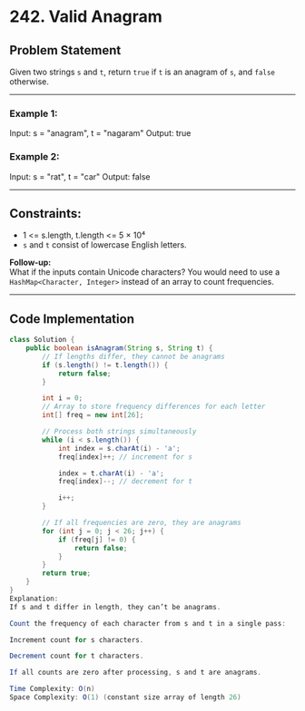 # 242. Valid Anagram

## Problem Statement

Given two strings `s` and `t`, return `true` if `t` is an anagram of `s`, and `false` otherwise.

---

### Example 1:

Input: s = "anagram", t = "nagaram"
Output: true

### Example 2:

Input: s = "rat", t = "car"
Output: false

---

## Constraints:

- 1 <= s.length, t.length <= 5 × 10⁴
- `s` and `t` consist of lowercase English letters.

**Follow-up:**  
What if the inputs contain Unicode characters? You would need to use a `HashMap<Character, Integer>` instead of an array to count frequencies.

---

## Code Implementation

```java
class Solution {
    public boolean isAnagram(String s, String t) {
        // If lengths differ, they cannot be anagrams
        if (s.length() != t.length()) {
            return false;
        }

        int i = 0;
        // Array to store frequency differences for each letter
        int[] freq = new int[26];

        // Process both strings simultaneously
        while (i < s.length()) {
            int index = s.charAt(i) - 'a';
            freq[index]++; // increment for s

            index = t.charAt(i) - 'a';
            freq[index]--; // decrement for t

            i++;
        }

        // If all frequencies are zero, they are anagrams
        for (int j = 0; j < 26; j++) {
            if (freq[j] != 0) {
                return false;
            }
        }
        return true;
    }
}
Explanation:
If s and t differ in length, they can’t be anagrams.

Count the frequency of each character from s and t in a single pass:

Increment count for s characters.

Decrement count for t characters.

If all counts are zero after processing, s and t are anagrams.

Time Complexity: O(n)
Space Complexity: O(1) (constant size array of length 26)
```
